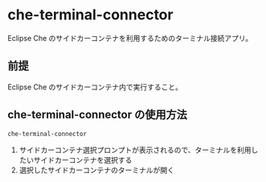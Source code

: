 # che-terminal-connector

Eclipse Che のサイドカーコンテナを利用するためのターミナル接続アプリ。

## 前提

Eclipse Che のサイドカーコンテナ内で実行すること。

## che-terminal-connector の使用方法

```sh
che-terminal-connector
```

1. サイドカーコンテナ選択プロンプトが表示されるので、ターミナルを利用したいサイドカーコンテナを選択する
2. 選択したサイドカーコンテナのターミナルが開く
